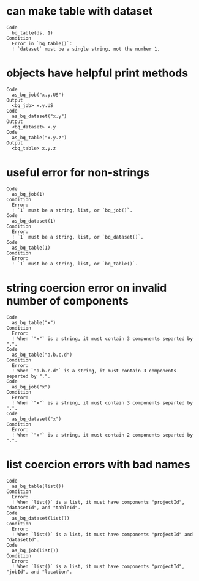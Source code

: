 # can make table with dataset

    Code
      bq_table(ds, 1)
    Condition
      Error in `bq_table()`:
      ! `dataset` must be a single string, not the number 1.

# objects have helpful print methods

    Code
      as_bq_job("x.y.US")
    Output
      <bq_job> x.y.US
    Code
      as_bq_dataset("x.y")
    Output
      <bq_dataset> x.y
    Code
      as_bq_table("x.y.z")
    Output
      <bq_table> x.y.z

# useful error for non-strings

    Code
      as_bq_job(1)
    Condition
      Error:
      ! `1` must be a string, list, or `bq_job()`.
    Code
      as_bq_dataset(1)
    Condition
      Error:
      ! `1` must be a string, list, or `bq_dataset()`.
    Code
      as_bq_table(1)
    Condition
      Error:
      ! `1` must be a string, list, or `bq_table()`.

# string coercion error on invalid number of components

    Code
      as_bq_table("x")
    Condition
      Error:
      ! When `"x"` is a string, it must contain 3 components separted by ".".
    Code
      as_bq_table("a.b.c.d")
    Condition
      Error:
      ! When `"a.b.c.d"` is a string, it must contain 3 components separted by ".".
    Code
      as_bq_job("x")
    Condition
      Error:
      ! When `"x"` is a string, it must contain 3 components separted by ".".
    Code
      as_bq_dataset("x")
    Condition
      Error:
      ! When `"x"` is a string, it must contain 2 components separted by ".".

# list coercion errors with bad names

    Code
      as_bq_table(list())
    Condition
      Error:
      ! When `list()` is a list, it must have components "projectId", "datasetId", and "tableId".
    Code
      as_bq_dataset(list())
    Condition
      Error:
      ! When `list()` is a list, it must have components "projectId" and "datasetId".
    Code
      as_bq_job(list())
    Condition
      Error:
      ! When `list()` is a list, it must have components "projectId", "jobId", and "location".

